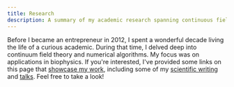 ```yaml
---
title: Research
description: A summary of my academic research spanning continuous field theory, numerical algorithms, and a range of applications in biophysics.
---
```


Before I became an entrepreneur in 2012, I spent a wonderful decade
living the life of a curious academic. During that time, I delved deep
into continuum field theory and numerical algorithms. My focus was on
applications in biophysics. If you're interested, I've provided some
links on this page that [showcase my work](#areas), including some of
my [scientific writing](#writing) and [talks](#talks). Feel free to
take a look!
